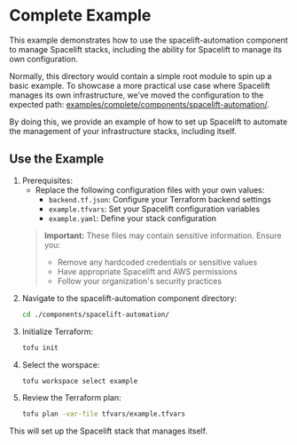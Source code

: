 # Complete Example

This example demonstrates how to use the spacelift-automation component to manage Spacelift stacks, including the ability for Spacelift to manage its own configuration.

Normally, this directory would contain a simple root module to spin up a basic example. To showcase a more practical use case where Spacelift manages its own infrastructure, we’ve moved the configuration to the expected path: [examples/complete/components/spacelift-automation/](./components/spacelift-automation/).

By doing this, we provide an example of how to set up Spacelift to automate the management of your infrastructure stacks, including itself.

## Use the Example

1. Prerequisites:
   - Replace the following configuration files with your own values:
     - `backend.tf.json`: Configure your Terraform backend settings
     - `example.tfvars`: Set your Spacelift configuration variables
     - `example.yaml`: Define your stack configuration
   > **Important:** These files may contain sensitive information. Ensure you:
   > - Remove any hardcoded credentials or sensitive values
   > - Have appropriate Spacelift and AWS permissions
   > - Follow your organization's security practices
1. Navigate to the spacelift-automation component directory:
   ```sh
   cd ./components/spacelift-automation/
   ```
1. Initialize Terraform:
   ```sh
   tofu init
   ```
1. Select the worspace:
   ```sh
   tofu workspace select example
   ```
1. Review the Terraform plan:
   ```sh
   tofu plan -var-file tfvars/example.tfvars
   ```

This will set up the Spacelift stack that manages itself.

